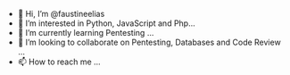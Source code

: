 - 👋 Hi, I’m @faustineelias
- 👀 I’m interested in Python, JavaScript and Php...
- 🌱 I’m currently learning Pentesting  ...
- 💞️ I’m looking to collaborate on Pentesting, Databases and Code Review  ...
- 📫 How to reach me ...

<!---
faustineelias/faustineelias is a ✨ special ✨ repository because its `README.md` (this file) appears on your GitHub profile.
You can click the Preview link to take a look at your changes.
--->
